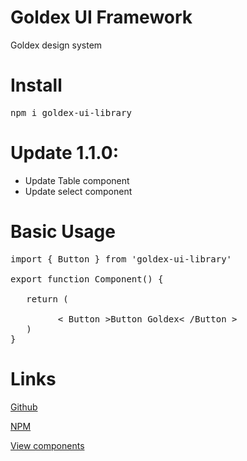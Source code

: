 # Goldex UI Framework

Goldex design system

# Install

<pre>
npm i goldex-ui-library
</pre>

# Update 1.1.0:

- Update Table component
- Update select component

# Basic Usage

<pre>
import { Button } from 'goldex-ui-library'

export function Component() {
     
   return (
       
         < Button >Button Goldex< /Button > 
   )  
}
</pre>

# Links

<div>
<p>
<a href='https://github.com/RAVKdeveloper/GoldexUILibrary' target='_blank'>Github</a>
</p>
<p>
<a href='https://www.npmjs.com/package/goldex-ui-library?activeTab=readme' target='_blank'>NPM</a>
</p>
<p>
<a href='https://65fc19e68da4a5d17254f986-oytnjybsci.chromatic.com/' target='_blank'>View components</a>
</p>
</div>

